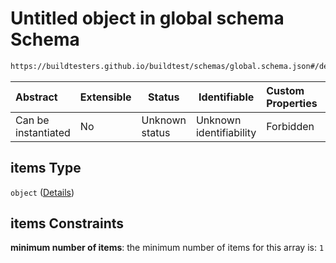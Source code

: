 # Untitled object in global schema Schema

```txt
https://buildtesters.github.io/buildtest/schemas/global.schema.json#/definitions/env/items
```




| Abstract            | Extensible | Status         | Identifiable            | Custom Properties | Additional Properties | Access Restrictions | Defined In                                                               |
| :------------------ | ---------- | -------------- | ----------------------- | :---------------- | --------------------- | ------------------- | ------------------------------------------------------------------------ |
| Can be instantiated | No         | Unknown status | Unknown identifiability | Forbidden         | Allowed               | none                | [global.schema.json\*](../out/global.schema.json "open original schema") |

## items Type

`object` ([Details](global-definitions-env-items.md))

## items Constraints

**minimum number of items**: the minimum number of items for this array is: `1`
